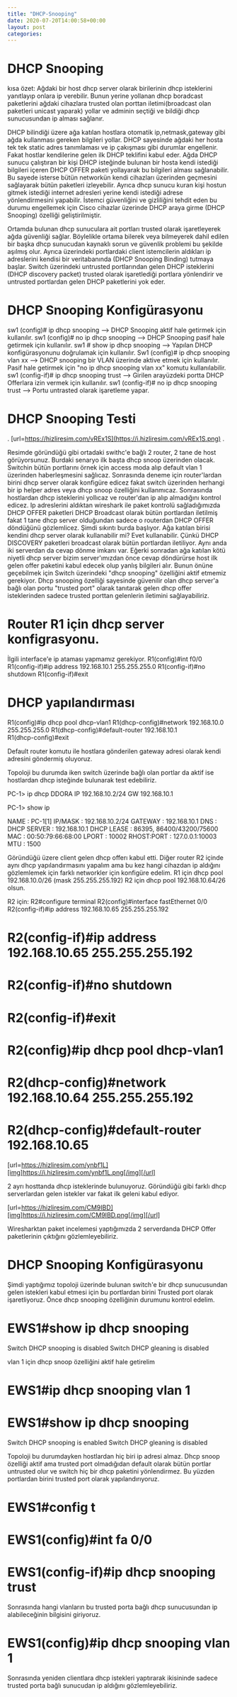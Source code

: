 ```yaml
---
title: "DHCP-Snooping"
date: 2020-07-20T14:00:58+00:00
layout: post
categories:
---
```



# DHCP Snooping 
kısa özet: Ağdaki bir host dhcp server olarak birilerinin dhcp isteklerini yanıtlayıp onlara ip verebilir. Bunun yerine yollanan dhcp boradcast paketlerini ağdaki cihazlara trusted olan porttan iletimi(broadcast olan paketleri unicast yaparak) yollar ve adminin seçtiği ve bildiği dhcp sunucusundan ip alması sağlanır.

DHCP bilindiği üzere ağa katılan hostlara otomatik ip,netmask,gateway gibi ağda kullanması gereken bilgileri yollar.
DHCP sayesinde ağdaki her hosta tek tek static adres tanımlaması ve ip çakışması gibi durumlar engellenir.
Fakat hostlar kendilerine gelen ilk DHCP teklifini kabul eder.
Ağda DHCP sunucu çalıştıran bir kişi DHCP isteğinde bulunan bir hosta kendi istediği bilgileri içeren DHCP OFFER paketi yollayarak bu bilgileri alması sağlanabilir.
Bu sayede isterse bütün networkün kendi cihazları üzerinden geçmesini sağlayarak bütün paketleri izleyebilir.
Ayrıca dhcp sunucu kuran kişi hostun gitmek istediği internet adresleri yerine kendi istediği adrese yönlendirmesini yapabilir.
İstemci güvenliğini ve gizliliğini tehdit eden bu durumu engellemek için Cisco cihazlar üzerinde DHCP araya girme (DHCP Snooping) özelliği geliştirilmiştir.

Ortamda bulunan dhcp sunuculara ait portları trusted olarak işaretleyerek ağda güvenliği sağlar. 
Böylelikle ortama bilerek veya bilmeyerek dahil edilen bir başka dhcp sunucudan kaynaklı sorun ve güvenlik problemi bu şekilde aşılmış olur. 
Ayrıca üzerindeki portlardaki client istemcilerin aldıkları ip adreslerini kendisi bir veritabanında (DHCP Snooping Binding) tutmaya başlar. 
Switch üzerindeki untrusted portlarından gelen DHCP isteklerini (DHCP discovery packet) trusted olarak işaretlediği portlara yönlendirir ve untrusted portlardan gelen DHCP paketlerini yok eder.

# DHCP Snooping Konfigürasyonu

sw1 (config)# ip dhcp snooping		--> DHCP Snooping  aktif hale getirmek için kullanılır.
sw1 (config)# no ip dhcp snooping	--> DHCP Snooping pasif hale getirmek için kullanılır.
sw1 # show ip dhcp snooping		--> Yapılan DHCP konfigürasyonunu doğrulamak için kullanılır.
Sw1 (config)# ip dhcp snooping vlan xx	--> DHCP snooping bir VLAN üzerinde aktive etmek için kullanılır. Pasif hale getirmek için "no ip dhcp snooping vlan xx" komutu kullanılabilir.
sw1 (config-if)# ip dhcp snooping trust	--> Girilen arayüzdeki portta DHCP Offerlara izin vermek için kullanılır.
sw1 (config-if)# no ip dhcp snooping trust -->  Portu untrasted olarak işaretleme yapar. 

# DHCP Snooping Testi
.
[url=https://hizliresim.com/vREx1S](https://i.hizliresim.com/vREx1S.png)
.

Resimde  göründüğü gibi ortadaki swithc'e bağlı 2 router, 2 tane de host görüyorsunuz.
Burdaki senaryo ilk başta dhcp snoop üzerinden olacak.
Switchin bütün portlarını örnek için access moda alıp default vlan 1 üzerinden haberleşmesini sağlıcaz.
Sonrasında deneme için router'lardan birini dhcp server olarak konfigüre edicez fakat switch üzerinden herhangi bir ip helper adres veya dhcp snoop özelliğini kullanmıcaz.
Sonrasında hostlardan dhcp isteklerini yollıcaz ve router'dan ip alıp almadığını kontrol edicez.
Ip adreslerini aldıktan wireshark ile paket kontrolü sağladığımızda DHCP OFFER paketleri DHCP Broadcast olarak bütün portlardan iletilmiş fakat 1 tane dhcp server olduğundan sadece o routerdan DHCP OFFER döndüğünü gözlemlicez.
Şimdi sıkıntı burda başlıyor. Ağa katılan birisi kendini dhcp server olarak kullanabilir mi? Evet kullanabilir.
Çünkü DHCP DISCOVERY paketleri broadcast olarak bütün portlardan iletiliyor. Aynı anda iki serverdan da cevap dönme imkanı var. Eğerki sonradan ağa katılan kötü niyetli dhcp server bizim server'ımızdan önce cevap döndürürse host ilk gelen offer paketini kabul edecek olup yanlış bilgileri alır.
Bunun önüne geçebilmek için Switch üzerindeki "dhcp snooping" özelliğini aktif etmemiz gerekiyor. 
Dhcp snooping özelliği sayesinde güvenilir olan dhcp server'a bağlı olan portu "trusted port" olarak tanıtarak gelen dhcp offer isteklerinden sadece trusted porttan gelenlerin iletimini sağlayabiliriz.

# Router R1 için dhcp server konfigrasyonu.

İlgili interface'e ip ataması yapmamız gerekiyor.
R1(config)#int f0/0
R1(config-if)#ip address 192.168.10.1 255.255.255.0
R1(config-if)#no shutdown
R1(config-if)#exit

# DHCP yapılandırması
R1(config)#ip dhcp pool dhcp-vlan1
R1(dhcp-config)#network 192.168.10.0 255.255.255.0 
R1(dhcp-config)#default-router 192.168.10.1       
R1(dhcp-config)#exit                          

Default router komutu ile hostlara gönderilen gateway adresi olarak kendi adresini göndermiş oluyoruz.

Topoloji bu durumda iken switch üzerinde bağlı olan portlar da aktif ise hostlardan dhcp isteğinde bulunarak test edebiliriz.

 PC-1> ip dhcp
DDORA IP 192.168.10.2/24 GW 192.168.10.1

PC-1> show ip

NAME        : PC-1[1]
IP/MASK     : 192.168.10.2/24
GATEWAY     : 192.168.10.1
DNS         : 
DHCP SERVER : 192.168.10.1
DHCP LEASE  : 86395, 86400/43200/75600
MAC         : 00:50:79:66:68:00
LPORT       : 10002
RHOST:PORT  : 127.0.0.1:10003
MTU         : 1500

Göründüğü üzere client gelen dhcp offerı kabul etti.
Diğer router R2 içinde aynı dhcp yapılandırmasını yapalım ama bu kez hangi cihazdan ip aldığını gözlemlemek için farklı networkler için konfigüre edelim.
R1 için dhcp pool 192.168.10.0/26 (mask 255.255.255.192)
R2 için dhcp pool 192.168.10.64/26 olsun.

R2 için: 
R2#configure terminal 
R2(config)#interface fastEthernet 0/0
R2(config-if)#ip address 192.168.10.65 255.255.255.192


# R2(config-if)#ip address 192.168.10.65 255.255.255.192
# R2(config-if)#no shutdown 
# R2(config-if)#exit 
# R2(config)#ip dhcp pool dhcp-vlan1
# R2(dhcp-config)#network 192.168.10.64 255.255.255.192
# R2(dhcp-config)#default-router 192.168.10.65


[url=https://hizliresim.com/ynbf1L][img]https://i.hizliresim.com/ynbf1L.png[/img][/url]

2 ayrı hosttanda dhcp isteklerinde bulunuyoruz. Göründüğü gibi farklı dhcp serverlardan gelen istekler var fakat ilk geleni kabul ediyor.

[url=https://hizliresim.com/CM9IBD][img]https://i.hizliresim.com/CM9IBD.png[/img][/url]

Wiresharktan paket incelemesi yaptığımızda 2 serverdanda DHCP Offer paketlerinin çıktığını gözlemleyebiliriz.

# DHCP Snooping Konfigürasyonu

Şimdi yaptığımız topoloji üzerinde bulunan switch'e bir dhcp sunucusundan gelen istekleri kabul etmesi için bu portlardan birini Trusted port olarak işaretliyoruz.
Önce dhcp snooping özelliğinin durumunu kontrol edelim. 

# EWS1#show ip dhcp snooping
Switch DHCP snooping is disabled
Switch DHCP gleaning is disabled

vlan 1 için dhcp snoop özelliğini aktif hale getirelim
# EWS1#ip dhcp snooping vlan 1

# EWS1#show ip dhcp snooping 
Switch DHCP snooping is enabled
Switch DHCP gleaning is disabled

Topoloji bu durumdayken hostlardan hiç biri ip adresi almaz. 
Dhcp snoop özelliği aktif ama trusted port olmadığıdan default olarak  bütün portlar untrusted olur ve  switch hiç bir dhcp paketini yönlendirmez.
Bu yüzden portlardan birini trusted port olarak yapılandırıyoruz.
# EWS1#config t
# EWS1(config)#int fa 0/0
# EWS1(config-if)#ip dhcp snooping trust

Sonrasında hangi vlanların bu trusted porta bağlı dhcp sunucusundan ip alabileceğinin bilgisini giriyoruz.

# EWS1(config)#ip dhcp snooping vlan 1

Sonrasında yeniden clientlara dhcp istekleri yaptırarak ikisininde sadece trusted porta bağlı sunucudan ip aldığını gözlemleyebiliriz.
